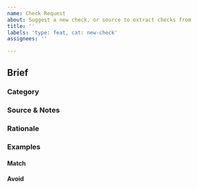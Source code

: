 ```yaml
---
name: Check Request
about: Suggest a new check, or source to extract checks from
title: ''
labels: 'type: feat, cat: new-check'
assignees: ''

---
```


## Brief

### Category

<!--
The category this check belongs to, or related topics.

Example:
Metaphors fallen out of standard usage.
-->

### Source & Notes

<!--
The origin of the guidance, and excerpts discussing this check.

Example:
In "Politics and the English Language", Orwell states that "there is a huge
dump of worn-out metaphors which have lost all evocative power."
-->

### Rationale

<!--
Why is this bad? Why would it be suitable for proselint?

Example:
Many of these are used without knowledge of their meaning, and some metaphors
have been degraded from their original forms over time. Avoiding these
metaphors encourages writers to consider a phrasing of their own, rather than
unintentionally using an incorrect form.
-->

### Examples

#### Match

<!--
Terms the check should flag.

Example:
- take up the cudgel for
-->

#### Avoid

<!--
Terms the check should not flag, and potential false-positives.
This may not always be applicable, as in the example we have been following.
-->
